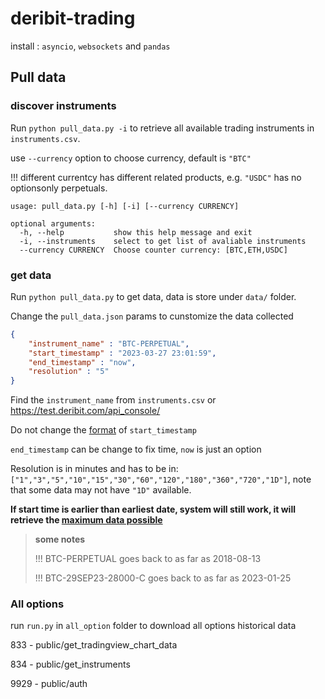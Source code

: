# deribit-trading

install : `asyncio`, `websockets` and `pandas`

## Pull data

### discover instruments

Run `python pull_data.py -i` to retrieve all available trading instruments in `instruments.csv`.

use `--currency` option to choose currency, default is `"BTC"`

!!! different currentcy has different related products, e.g. `"USDC"` has no optionsonly perpetuals.

```
usage: pull_data.py [-h] [-i] [--currency CURRENCY]

optional arguments:
  -h, --help           show this help message and exit
  -i, --instruments    select to get list of avaliable instruments
  --currency CURRENCY  Choose counter currency: [BTC,ETH,USDC]
```



### get data

Run `python pull_data.py` to get data, data is store under `data/` folder.

Change the `pull_data.json` params to cunstomize the data collected

```json
{
    "instrument_name" : "BTC-PERPETUAL",
    "start_timestamp" : "2023-03-27 23:01:59",
    "end_timestamp" : "now",
    "resolution" : "5"
}
```

Find the `instrument_name` from `instruments.csv` or https://test.deribit.com/api_console/

Do not change the <u>format</u> of `start_timestamp`

`end_timestamp` can be change to fix time, `now` is just an option

Resolution is in minutes and has to be in: `["1","3","5","10","15","30","60","120","180","360","720","1D"]`, note that some data may not have `"1D"` available.



**If start time is earlier than earliest date, system will still work, it will retrieve the <u>maximum data possible</u>** 



> **some notes**
>
> !!! BTC-PERPETUAL goes back to as far as 2018-08-13
>
> !!! BTC-29SEP23-28000-C goes back to as far as 2023-01-25



### All options

run `run.py` in `all_option` folder to download all options historical data





833  - public/get_tradingview_chart_data

834  - public/get_instruments 

9929 - public/auth